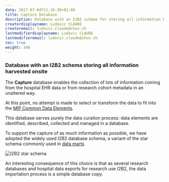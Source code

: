 ```yaml
---
date: 2017-07-04T11:16:30+01:00
title: Capture Database
description: Database with an I2B2 schema for storing all information harvested onsite
creatordisplayname: Ludovic CLAUDE
creatoremail: ludovic.claude@chuv.ch
lastmodifierdisplayname: Ludovic CLAUDE
lastmodifieremail: ludovic.claude@chuv.ch
toc: true
weight: 340
---
```


### Database with an I2B2 schema storing all information harvested onsite

The __Capture__ database enables the collection of lots of information coming from the hospital EHR data or
from research cohort metadata in an unaltered way.

At this point, no attempt is made to select or transform the data to fit into the [MIP Common Data Elements](../cde).

This database serves purely the data curation process: data elements are identified, described, collected and managed in a database.

To support the capture of as much information as possible, we have adopted the widely used I2B2 database schema,
a variant of the star schema commonly used in [data marts](https://en.wikipedia.org/wiki/Data_mart)

![I2B2 star schema](/specifications/images/i2b2_schema.gif)

An interesting consequence of this choice is that as several research databases and hospital data exports for research use I2B2,
the data importation process is a simple database copy.
